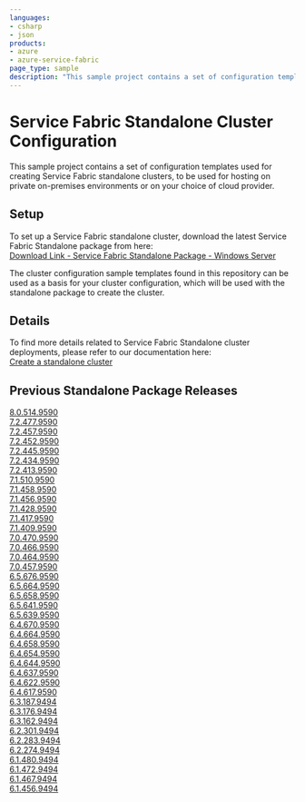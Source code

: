 ```yaml
---
languages:
- csharp
- json
products:
- azure
- azure-service-fabric
page_type: sample
description: "This sample project contains a set of configuration templates used for creating Service Fabric standalone clusters."
---
```


# Service Fabric Standalone Cluster Configuration

This sample project contains a set of configuration templates used for creating Service Fabric standalone clusters, to be used for hosting on private on-premises environments or on your choice of cloud provider. 

## Setup

To set up a Service Fabric standalone cluster, download the latest Service Fabric Standalone package from here: <br>
[Download Link - Service Fabric Standalone Package - Windows Server](http://go.microsoft.com/fwlink/?LinkId=730690)

The cluster configuration sample templates found in this repository can be used as a basis for your cluster configuration, which will be used with the standalone package to create the cluster.

## Details

To find more details related to Service Fabric Standalone cluster deployments, please refer to our documentation here: <br>
[Create a standalone cluster](https://docs.microsoft.com/en-us/azure/service-fabric/service-fabric-cluster-creation-for-windows-server)

## Previous Standalone Package Releases

[8.0.514.9590](https://download.microsoft.com/download/8/3/6/836E3E99-A300-4714-8278-96BC3E8B5528/8.0.514.9590/Microsoft.Azure.ServiceFabric.WindowsServer.8.0.514.9590.zip) <br/>
[7.2.477.9590](https://download.microsoft.com/download/8/3/6/836E3E99-A300-4714-8278-96BC3E8B5528/7.2.477.9590/Microsoft.Azure.ServiceFabric.WindowsServer.7.2.477.9590.zip) <br/>
[7.2.457.9590](https://download.microsoft.com/download/8/3/6/836E3E99-A300-4714-8278-96BC3E8B5528/7.2.457.9590/Microsoft.Azure.ServiceFabric.WindowsServer.7.2.457.9590.zip) <br/>
[7.2.452.9590](https://download.microsoft.com/download/8/3/6/836E3E99-A300-4714-8278-96BC3E8B5528/7.2.452.9590/Microsoft.Azure.ServiceFabric.WindowsServer.7.2.452.9590.zip) <br/>
[7.2.445.9590](https://download.microsoft.com/download/8/3/6/836E3E99-A300-4714-8278-96BC3E8B5528/7.2.445.9590/Microsoft.Azure.ServiceFabric.WindowsServer.7.2.445.9590.zip) <br/>
[7.2.434.9590](https://download.microsoft.com/download/8/3/6/836E3E99-A300-4714-8278-96BC3E8B5528/7.2.434.9590/Microsoft.Azure.ServiceFabric.WindowsServer.7.2.434.9590.zip) <br/>
[7.2.413.9590](https://download.microsoft.com/download/8/3/6/836E3E99-A300-4714-8278-96BC3E8B5528/7.2.413.9590/Microsoft.Azure.ServiceFabric.WindowsServer.7.2.413.9590.zip) <br/>
[7.1.510.9590](https://download.microsoft.com/download/8/3/6/836E3E99-A300-4714-8278-96BC3E8B5528/7.1.510.9590/Microsoft.Azure.ServiceFabric.WindowsServer.7.1.510.9590.zip) <br/>
[7.1.458.9590](https://download.microsoft.com/download/8/3/6/836E3E99-A300-4714-8278-96BC3E8B5528/7.1.458.9590/Microsoft.Azure.ServiceFabric.WindowsServer.7.1.458.9590.zip) <br/>
[7.1.456.9590](https://download.microsoft.com/download/8/3/6/836E3E99-A300-4714-8278-96BC3E8B5528/7.1.456.9590/Microsoft.Azure.ServiceFabric.WindowsServer.7.1.456.9590.zip) <br/>
[7.1.428.9590](https://download.microsoft.com/download/8/3/6/836E3E99-A300-4714-8278-96BC3E8B5528/7.1.428.9590/Microsoft.Azure.ServiceFabric.WindowsServer.7.1.428.9590.zip) <br/>
[7.1.417.9590](https://download.microsoft.com/download/8/3/6/836E3E99-A300-4714-8278-96BC3E8B5528/7.1.417.9590/Microsoft.Azure.ServiceFabric.WindowsServer.7.1.417.9590.zip) <br/>
[7.1.409.9590](https://download.microsoft.com/download/8/3/6/836E3E99-A300-4714-8278-96BC3E8B5528/7.1.409.9590/Microsoft.Azure.ServiceFabric.WindowsServer.7.1.409.9590.zip) <br/>
[7.0.470.9590](https://download.microsoft.com/download/8/3/6/836E3E99-A300-4714-8278-96BC3E8B5528/7.0.470.9590/Microsoft.Azure.ServiceFabric.WindowsServer.7.0.470.9590.zip) <br/>
[7.0.466.9590](https://download.microsoft.com/download/8/3/6/836E3E99-A300-4714-8278-96BC3E8B5528/7.0.466.9590/Microsoft.Azure.ServiceFabric.WindowsServer.7.0.466.9590.zip) <br/>
[7.0.464.9590](https://download.microsoft.com/download/8/3/6/836E3E99-A300-4714-8278-96BC3E8B5528/7.0.464.9590/Microsoft.Azure.ServiceFabric.WindowsServer.7.0.464.9590.zip) <br/>
[7.0.457.9590](https://download.microsoft.com/download/8/3/6/836E3E99-A300-4714-8278-96BC3E8B5528/7.0.457.9590/Microsoft.Azure.ServiceFabric.WindowsServer.7.0.457.9590.zip) <br/>
[6.5.676.9590](https://download.microsoft.com/download/8/3/6/836E3E99-A300-4714-8278-96BC3E8B5528/6.5.676.9590/Microsoft.Azure.ServiceFabric.WindowsServer.6.5.676.9590.zip) <br/>
[6.5.664.9590](https://download.microsoft.com/download/8/3/6/836E3E99-A300-4714-8278-96BC3E8B5528/6.5.664.9590/Microsoft.Azure.ServiceFabric.WindowsServer.6.5.664.9590.zip) <br/>
[6.5.658.9590](https://download.microsoft.com/download/8/3/6/836E3E99-A300-4714-8278-96BC3E8B5528/6.5.658.9590/Microsoft.Azure.ServiceFabric.WindowsServer.6.5.658.9590.zip) <br/>
[6.5.641.9590](https://download.microsoft.com/download/8/3/6/836E3E99-A300-4714-8278-96BC3E8B5528/6.5.641.9590/Microsoft.Azure.ServiceFabric.WindowsServer.6.5.641.9590.zip) <br/>
[6.5.639.9590](https://download.microsoft.com/download/8/3/6/836E3E99-A300-4714-8278-96BC3E8B5528/6.5.639.9590/Microsoft.Azure.ServiceFabric.WindowsServer.6.5.639.9590.zip) <br/>
[6.4.670.9590](https://download.microsoft.com/download/8/3/6/836E3E99-A300-4714-8278-96BC3E8B5528/6.4.670.9590/Microsoft.Azure.ServiceFabric.WindowsServer.6.4.670.9590.zip) <br/>
[6.4.664.9590](https://download.microsoft.com/download/8/3/6/836E3E99-A300-4714-8278-96BC3E8B5528/6.4.664.9590/Microsoft.Azure.ServiceFabric.WindowsServer.6.4.664.9590.zip) <br/>
[6.4.658.9590](https://download.microsoft.com/download/8/3/6/836E3E99-A300-4714-8278-96BC3E8B5528/6.4.658.9590/Microsoft.Azure.ServiceFabric.WindowsServer.6.4.658.9590.zip) <br/>
[6.4.654.9590](https://download.microsoft.com/download/8/3/6/836E3E99-A300-4714-8278-96BC3E8B5528/6.4.654.9590/Microsoft.Azure.ServiceFabric.WindowsServer.6.4.654.9590.zip) <br/>
[6.4.644.9590](https://download.microsoft.com/download/8/3/6/836E3E99-A300-4714-8278-96BC3E8B5528/6.4.644.9590/Microsoft.Azure.ServiceFabric.WindowsServer.6.4.644.9590.zip) <br/>
[6.4.637.9590](https://download.microsoft.com/download/8/3/6/836E3E99-A300-4714-8278-96BC3E8B5528/6.4.637.9590/Microsoft.Azure.ServiceFabric.WindowsServer.6.4.637.9590.zip) <br/>
[6.4.622.9590](https://download.microsoft.com/download/8/3/6/836E3E99-A300-4714-8278-96BC3E8B5528/6.4.622.9590/Microsoft.Azure.ServiceFabric.WindowsServer.6.4.622.9590.zip) <br/>
[6.4.617.9590](https://download.microsoft.com/download/8/3/6/836E3E99-A300-4714-8278-96BC3E8B5528/6.4.617.9590/Microsoft.Azure.ServiceFabric.WindowsServer.6.4.617.9590.zip) <br/>
[6.3.187.9494](https://download.microsoft.com/download/8/3/6/836E3E99-A300-4714-8278-96BC3E8B5528/6.3.187.9494/Microsoft.Azure.ServiceFabric.WindowsServer.6.3.187.9494.zip) <br/>
[6.3.176.9494](https://download.microsoft.com/download/8/3/6/836E3E99-A300-4714-8278-96BC3E8B5528/6.3.176.9494/Microsoft.Azure.ServiceFabric.WindowsServer.6.3.176.9494.zip) <br/>
[6.3.162.9494](https://download.microsoft.com/download/8/3/6/836E3E99-A300-4714-8278-96BC3E8B5528/6.3.162.9494/Microsoft.Azure.ServiceFabric.WindowsServer.6.3.162.9494.zip) <br/>
[6.2.301.9494](https://download.microsoft.com/download/8/3/6/836E3E99-A300-4714-8278-96BC3E8B5528/6.2.301.9494/Microsoft.Azure.ServiceFabric.WindowsServer.6.2.301.9494.zip) <br/>
[6.2.283.9494](https://download.microsoft.com/download/8/3/6/836E3E99-A300-4714-8278-96BC3E8B5528/6.2.283.9494/Microsoft.Azure.ServiceFabric.WindowsServer.6.2.283.9494.zip) <br/>
[6.2.274.9494](https://download.microsoft.com/download/8/3/6/836E3E99-A300-4714-8278-96BC3E8B5528/6.2.274.9494/Microsoft.Azure.ServiceFabric.WindowsServer.6.2.274.9494.zip) <br/>
[6.1.480.9494](https://download.microsoft.com/download/8/3/6/836E3E99-A300-4714-8278-96BC3E8B5528/6.1.480.9494/Microsoft.Azure.ServiceFabric.WindowsServer.6.1.480.9494.zip) <br/>
[6.1.472.9494](https://download.microsoft.com/download/8/3/6/836E3E99-A300-4714-8278-96BC3E8B5528/6.1.472.9494/Microsoft.Azure.ServiceFabric.WindowsServer.6.1.472.9494.zip) <br/>
[6.1.467.9494](https://download.microsoft.com/download/8/3/6/836E3E99-A300-4714-8278-96BC3E8B5528/6.1.467.9494/Microsoft.Azure.ServiceFabric.WindowsServer.6.1.467.9494.zip) <br/>
[6.1.456.9494](https://download.microsoft.com/download/8/3/6/836E3E99-A300-4714-8278-96BC3E8B5528/6.1.456.9494/Microsoft.Azure.ServiceFabric.WindowsServer.6.1.456.9494.zip) <br/>
